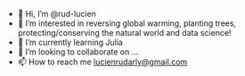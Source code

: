 - 👋 Hi, I’m @rud-lucien
- 👀 I’m interested in reversing global warming, planting trees, protecting/conserving the natural world and data science!
- 🌱 I’m currently learning Julia
- 💞️ I’m looking to collaborate on ... 
- 📫 How to reach me lucienrudarly@gmail.com

<!---
rud-lucien/rud-lucien is a ✨ special ✨ repository because its `README.md` (this file) appears on your GitHub profile.
You can click the Preview link to take a look at your changes.
--->

